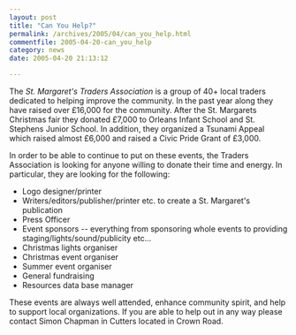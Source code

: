 ```yaml
---
layout: post
title: "Can You Help?"
permalink: /archives/2005/04/can_you_help.html
commentfile: 2005-04-20-can_you_help
category: news
date: 2005-04-20 21:13:12

---
```


The *St. Margaret's Traders Association* is a group of 40+ local traders dedicated to helping improve the community. In the past year along they have raised over £16,000 for the community. After the St. Margarets Christmas fair they donated £7,000 to Orleans Infant School and St. Stephens Junior School. In addition, they organized a Tsunami Appeal which raised almost £6,000 and raised a Civic Pride Grant of £3,000.

In order to be able to continue to put on these events, the Traders Association is looking for anyone willing to donate their time and energy. In particular, they are looking for the following:

-   Logo designer/printer
-   Writers/editors/publisher/printer etc. to create a St. Margaret's publication
-   Press Officer
-   Event sponsors -- everything from sponsoring whole events to providing staging/lights/sound/publicity etc...
-   Christmas lights organiser
-   Christmas event organiser
-   Summer event organiser
-   General fundraising
-   Resources data base manager

These events are always well attended, enhance community spirit, and help to support local organizations. If you are able to help out in any way please contact Simon Chapman in Cutters located in Crown Road.
